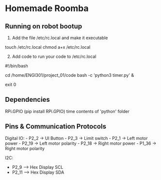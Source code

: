 <h1>Homemade Roomba</h1>

<h2>Running on robot bootup</h2>

1. Add the file /etc/rc.local and make it executable

touch /etc/rc.local
chmod a+x /etc/rc.local

2. Add code to run your code to /etc/rc.local

#!/bin/bash

cd /home/ENGI301/project_01/code
bash -c 'python3 timer.py' &

exit 0

<h2>Dependencies</h2>
RPi.GPIO (pip install RPi.GPIO)
time
contents of 'python' folder

<h2>Pins & Communication Protocols</h2>
Digital IO:
- P2_2 -> UI Button
- P2_3 -> Limit switch
- P2_1 -> Left motor power
- P2_19 -> Left motor polarity
- P2_18 -> Right motor power
- P1_36 -> Right motor polarity

I2C:
- P2_9 –> Hex Display SCL
- P2_11 –> Hex Display SDA
